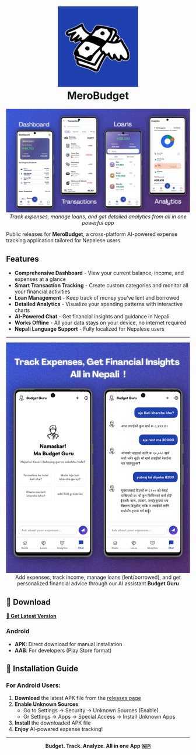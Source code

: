 <h1 align="center">
  <br>
  <a href="https://github.com/amulya808/merobudget-releases"><img src="https://github.com/amulya808/merobudget-releases/blob/main/images/MeroBudget.png" width="220"></a>
  <br>
  <b>MeroBudget</b>
  <br>
</h1>

<div align="center">

![MeroBudget App Screenshots](https://github.com/amulya808/merobudget-releases/blob/main/images/app-overview.jpg)
*Track expenses, manage loans, and get detailed analytics from all in one powerful app*

</div>

Public releases for **MeroBudget**, a cross-platform AI-powered expense tracking application tailored for Nepalese users.

## Features

- **Comprehensive Dashboard** - View your current balance, income, and expenses at a glance
- **Smart Transaction Tracking** - Create custom categories and monitor all your financial activities
- **Loan Management** - Keep track of money you've lent and borrowed
- **Detailed Analytics** - Visualize your spending patterns with interactive charts
- **AI-Powered Chat** - Get financial insights and guidance in Nepali
- **Works Offline** - All your data stays on your device, no internet required 
- **Nepali Language Support** - Fully localized for Nepalese users
---

<div align="center">

![AI Chat Feature](https://github.com/amulya808/merobudget-releases/blob/main/images/ai-chat.png)
Add expenses, track income, manage loans (lent/borrowed), and get personalized financial advice through our AI assistant **Budget Guru**

</div>

## 🚀 Download

**[📱 Get Latest Version](https://github.com/amulya808/merobudget-releases/releases/latest)**

### Android
- **APK**: Direct download for manual installation
- **AAB**: For developers (Play Store format)

## 🔧 Installation Guide

### For Android Users:
1. **Download** the latest APK file from the [releases page](https://github.com/amulya808/merobudget-releases/releases/latest)
2. **Enable Unknown Sources**:
   - Go to Settings → Security → Unknown Sources (Enable)
   - Or Settings → Apps → Special Access → Install Unknown Apps
3. **Install** the downloaded APK file
4. **Enjoy** AI-powered expense tracking!

---

<div align="center">
  <strong> Budget. Track. Analyze. All in one App 🇳🇵 </strong>
</div>
